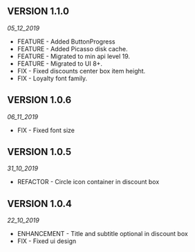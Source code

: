 ## VERSION 1.1.0
_05_12_2019_
* FEATURE - Added ButtonProgress
* FEATURE - Added Picasso disk cache.
* FEATURE - Migrated to min api level 19.
* FEATURE - Migrated to UI 8+.
* FIX - Fixed discounts center box item height.
* FIX - Loyalty font family.

## VERSION 1.0.6
_06_11_2019_
* FIX - Fixed font size

## VERSION 1.0.5
_31_10_2019_
* REFACTOR - Circle icon container in discount box

## VERSION 1.0.4
_22_10_2019_
* ENHANCEMENT - Title and subtitle optional in discount box
* FIX - Fixed ui design
